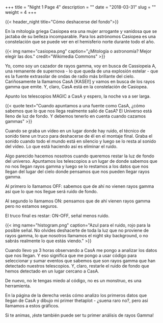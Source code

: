 +++
title = "Night 1 Page 4"
description = ""
date = "2018-03-31"
slug = ""
weight = 4
+++

{{< header_night title="Cómo deshacerse del fondo">}}

En la mitología griega Casiopea era una mujer arrogante y vanidosa que se jactaba de su belleza incomparable. Para los astrónomos Casiopea es una constelación que se puede ver en el hemisferio norte durante todo el año.

{{< img name="casiopea.png" caption="¿Mitología o astronomía? Mejor elegir las dos." credit="Wikimedia Commons" >}}

Yo, como soy un cazador de rayos gamma, voy en busca de Cassiopeia A, una remanente de supernova - lo que queda de una explosión estelar - que es la fuente extrasolar de ondas de radio más brillante del cielo. Cariñosamente la llamamos CasA [KASEI!] y vamos en busca de los rayos gamma que emite. Y, claro, CasA está en la constelación de Casiopea.

Apunto los telescopios MAGIC a CasA y espero, la noche va a ser larga.

{{< quote
    text="Cuando apuntamos a una fuente como CasA, ¿cómo sabemos que lo que nos llega realmente salió de CasA? El Universo está lleno de luz de fondo. Y debemos tenerlo en cuenta cuando cazamos gammas" >}}

Cuando se graba un vídeo en un lugar donde hay ruido, el técnico de sonido tiene un truco para deshacerse de él en el montaje final. Graba el sonido cuando todo el mundo está en silencio y luego se lo resta al sonido del vídeo. Lo que está haciendo así es eliminar el ruido.

Algo parecido hacemos nosotros cuando queremos restar la luz de fondo del universo. Apuntamos los telescopios a un lugar de donde sabemos que no nos llegan rayos gamma y luego se lo restamos a los datos que nos llegan del lugar del cielo donde pensamos que nos pueden llegar rayos gamma.

Al primero lo llamamos OFF: sabemos que de ahí no vienen rayos gamma así que lo que nos llegue será ruido de fondo.

Al segundo lo llamamos ON: pensamos que de ahí vienen rayos gamma pero no estamos seguros.

El truco final es restar: ON-OFF, señal menos ruido.

{{< img name="histogram.png" caption="Azul para el ruido, rojo para la posible señal. No olvides deshacerte de toda la luz que no proviene de rayos gamma, lo que nosotros llamamos el night sky background, o no sabrás realmente lo que estás viendo." >}}

Cuando llevo ya 3 horas observando a CasA me pongo a analizar los datos que nos llegan. Y eso significa que me pongo a usar código para seleccionar y sumar eventos que sabemos que son rayos gamma que han detectado nuestros telescopios. Y, claro, restarle el ruido de fondo que hemos detectado en un lugar cercano a CasA.

De nuevo, no le tengas miedo al código, no es un monstruo, es una herramienta.

En la página de la derecha verás cómo analizo los primeros datos que llegan de CasA y dibujo mi primer thetaplot - ¿suena raro no?, pero así llamamos a estos gráficos.

Si te animas, ¡éste también puede ser tu primer análisis de rayos Gamma!
